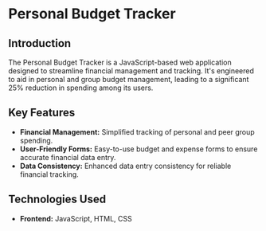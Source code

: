 # Personal Budget Tracker

## Introduction

The Personal Budget Tracker is a JavaScript-based web application designed to streamline financial management and tracking. It's engineered to aid in personal and group budget management, leading to a significant 25% reduction in spending among its users.

## Key Features

- **Financial Management:** Simplified tracking of personal and peer group spending.
- **User-Friendly Forms:** Easy-to-use budget and expense forms to ensure accurate financial data entry.
- **Data Consistency:** Enhanced data entry consistency for reliable financial tracking.

## Technologies Used

- **Frontend:** JavaScript, HTML, CSS


